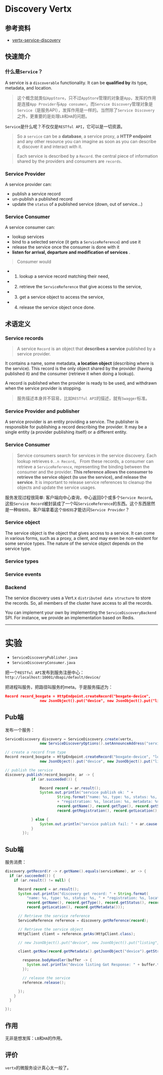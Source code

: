 # Discovery Vertx

## 参考资料

- [vertx-service-discovery](http://vertx.io/docs/vertx-service-discovery/java/)

## 快速简介

### 什么是``Service``？

A service is a ``discoverable`` functionality.
It can be **qualified by** its type, metadata, and location.

>这个概念就类似``AppStore``，只不过``AppStore``管理的对象是``App``，发挥的作用是连接``App Provider``与``App consumer``。而``Service Discovery``管理对象是``Service``（是服务API），发挥作用是一样的。当然除了``Service Discovery``之外，更重要的是处理``LB``和``HA``的问题。

``Service``是什么呢？不仅仅是``RESTful API``，它可以是一切资源。

>So a ``service`` can be a **database**, a service proxy, a **HTTP endpoint** and any other resource you can imagine as soon as you can describe it, discover it and interact with it.


>Each service is described by a ``Record``. the central piece of information shared by the providers and consumers are ``records``.

### Service Provider

A service provider can:
- publish a service record
- un-publish a published record
- update the ``status`` of a published service (down, out of service…​)

### Service Consumer

A service consumer can:
- lookup services
- bind to a selected service (it gets a ``ServiceReference``) and use it
- release the service once the consumer is done with it
- **listen for arrival, departure and modification of services** .


>Consumer would
- 1) lookup a service record matching their need,
- 2) retrieve the ``ServiceReference`` that give access to the service,
- 3) get a service object to access the service,
- 4) release the service object once done.


## 术语定义

### Service records

>A service ``Record`` is an object that **describes a service** published by a service provider.

It contains a name, some metadata, **a location object** (describing where is the service).
This record is the only object shared by the provider (having published it) and the consumer (retrieve it when doing a lookup).

A record is published when the provider is ready to be used, and withdrawn when the service provider is stopping.


>服务描述本身并不容易，比如``RESTful API``的描述，就有``Swagger``标准。

### Service Provider and publisher

A service provider is an entity providing a service. The publisher is responsible for publishing a record describing the provider. It may be a single entity (a provider publishing itself) or a different entity.

### Service Consumer

>Service consumers search for services in the service discovery. Each lookup retrieves ``0..n Record``。
>From these records, a consumer can retrieve a ``ServiceReference``, representing the binding between the consumer and the provider. **This reference allows the consumer to retrieve the service object (to use the service), and release the service**. It is important to release service references to cleanup the objects and update the service usages.

服务发现过程很简单: 客户端向中心查询，中心返回0个或多个``Service Record``。这些``Service Record``被封装成了一个叫``ServiceReference``的东西。这个东西居然是一种``授权码``，客户端拿着这个``授权码``才能访问``Service Provider``？


### Service object

The service object is the object that gives access to a service.
It can come in various forms, such as a proxy, a client, and may even be non-existent for some service types. The nature of the service object depends on the service type.

### Service types
### Service events
### Backend
The service discovery uses a Vert.x ``distributed data structure`` to store the records. So, all members of the cluster have access to all the records.

You can implement your own by implementing the ``ServiceDiscoveryBackend`` SPI. For instance, we provide an implementation based on Redis.

---

# 实验

- ``ServiceDiscoveryPublisher.java``
- ``ServiceDiscoveryConsumer.java``

把一个``RESTful API``发布到服务注册中心：
``http://localhost:10001/dbapi/default/device/``

把进程叫服务，把路径叫服务的meta。于是服务描述为：

``` json
Record record_boxgate = HttpEndpoint.createRecord("boxgate-device",     "localhost", 10001, "/",
				new JsonObject().put("device", new JsonObject().put("listing", "/dbapi/default/device/")));
```


## Pub端

发布一个服务：

``` java
ServiceDiscovery discovery = ServiceDiscovery.create(vertx,
				new ServiceDiscoveryOptions().setAnnounceAddress("service-announce").setName("my-name"));

// create a record from type
Record record_boxgate = HttpEndpoint.createRecord("boxgate-device", "localhost", 10001, "/",
				new JsonObject().put("device", new JsonObject().put("listing", "/dbapi/default/device/")));

// publish the service
discovery.publish(record_boxgate, ar -> {
			if (ar.succeeded()) {

				Record record = ar.result();
				System.out.println("service publish ok: " +
						String.format("name: %s, type: %s, status: %s, "
						+ "registration: %s, location: %s, metadata: %s",
						record.getName(), record.getType(), record.getStatus(),
						record.getRegistration(), record.getLocation(), record.getMetadata()));

			} else {
				System.out.println("service publish fail: " + ar.cause());
			}
		});
```

## Sub端

服务消费：

``` java
discovery.getRecord(r -> r.getName().equals(serviceName), ar -> {
  if (ar.succeeded()) {
    if (ar.result() != null) {

      Record record = ar.result();
      System.out.println("discovery get record: " + String.format(
          "name: %s, type: %s, status: %s, " + "registration: %s, location: %s, metadata: %s",
          record.getName(), record.getType(), record.getStatus(), record.getRegistration(),
          record.getLocation(), record.getMetadata()));

      // Retrieve the service reference
      ServiceReference reference = discovery.getReference(record);

      // Retrieve the service object
      HttpClient client = reference.getAs(HttpClient.class);

      // new JsonObject().put("device", new JsonObject().put("listing", "/dbapi/default/device/"))

      client.getNow(record.getMetadata().getJsonObject("device").getString("listing"), response -> {

        response.bodyHandler(buffer -> {
          System.out.println("device listing Got Response: " + buffer.toString());
        });

        // release the service
        reference.release();

      });
    }
  }

});
```

## 作用

无非是想发挥：``LB``和``HA``的作用。

## 评价

``vertx``的微服务设计真心太一般了。
